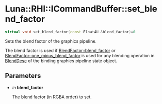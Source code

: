 # Luna::RHI::ICommandBuffer::set_blend_factor

```c++
virtual void set_blend_factor(const Float4U &blend_factor)=0
```

Sets the blend factor of the graphics pipeline. 

The blend factor is used if [BlendFactor::blend_factor](group___r_h_i_1ggaff6a69260c6a522886b802c33f58601ea9f34717047b7e045aba4fdf173e020c2.md) or [BlendFactor::one_minus_blend_factor](group___r_h_i_1ggaff6a69260c6a522886b802c33f58601eab7df0c0346b8921262b22a7d8ca1a902.md) is used for any blending operation in [BlendDesc](struct_luna_1_1_r_h_i_1_1_blend_desc.md) of the binding graphics pipeline state object. 

## Parameters
* *in* **blend_factor**

    The blend factor (in RGBA order) to set. 

